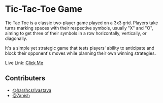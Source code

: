 
# Tic-Tac-Toe Game

Tic Tac Toe is a classic two-player game played on a 3x3 grid. Players take turns marking spaces with their respective symbols, usually "X" and "O", aiming to get three of their symbols in a row horizontally, vertically, or diagonally. 

It's a simple yet strategic game that tests players' ability to anticipate and block their opponent's moves while planning their own winning strategies.

Live Link: [Click Me](https://7anish.github.io/tic-tac-toe/)
## Contributers

- [@harshcsrivastava](https://github.com/harshcsrivastava/)
- [@7anish](https://github.com/7anish/)

